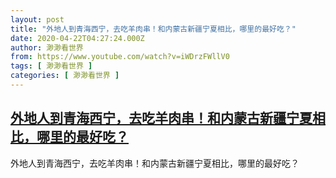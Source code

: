 ```yaml
---
layout: post
title: "外地人到青海西宁，去吃羊肉串！和内蒙古新疆宁夏相比，哪里的最好吃？"
date: 2020-04-22T04:27:24.000Z
author: 渺渺看世界
from: https://www.youtube.com/watch?v=iWDrzFWllV0
tags: [ 渺渺看世界 ]
categories: [ 渺渺看世界 ]
---
```

<!--1587529644000-->
[外地人到青海西宁，去吃羊肉串！和内蒙古新疆宁夏相比，哪里的最好吃？](https://www.youtube.com/watch?v=iWDrzFWllV0)
------

<div>
外地人到青海西宁，去吃羊肉串！和内蒙古新疆宁夏相比，哪里的最好吃？
</div>
